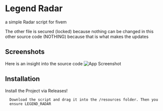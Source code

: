 # Legend Radar

a simple Radar script for fivem


The other file is secured (locked) because nothing can be changed in this other source code (NOTHING) because that is what makes the updates
## Screenshots
Here is an insight into the source code
![App Screenshot]([url=https://ibb.co/LYKT6Jn][img]https://i.ibb.co/MZdzpGM/code-snapshot.png](https://share-your-photo.com/1695290047)[/url])




## Installation

Install the Project via Releases!

```bash
  Download the script and drag it into the /resources folder. Then you have to enter it in the server.cfg!
  ensure LEGEND_RADAR
```
